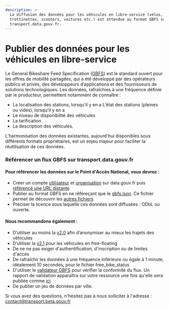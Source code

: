 ```yaml
---
description: >-
  La diffusion des données pour les véhicules en libre-service (vélos,
  trottinettes, scooters, voitures etc.) est attendue au format GBFS sur
  transport.data.gouv.fr.
---
```


# Publier des données pour les véhicules en libre-service

Le General Bikeshare Feed Specification ([GBFS](https://github.com/NABSA/gbfs)) est le standard ouvert pour les offres de mobilité partagées, qui a été développé par des opérateurs publics et privés, des développeurs d’applications et des fournisseurs de solutions technologiques. Les données, rafraîchies à une fréquence définie par le producteur, permettent notamment de connaître :&#x20;

* La localisation des stations, lorsqu’il y en a L’état des stations (pleines ou vides), lorsqu’il y en a&#x20;
* Le niveau de disponibilité des véhicules&#x20;
* La tarification&#x20;
* La description des véhicules. &#x20;

L’harmonisation des données existantes, aujourd'hui disponibles sous différents formats propriétaires, est un enjeu majeur pour faciliter la réutilisation de ces données.

### Référencer un flux GBFS sur transport.data.gouv.fr

#### Pour référencer les données sur le Point d'Accès National, vous devrez :&#x20;

* Créer un compte [utilisateur](https://doc.transport.data.gouv.fr/producteurs/comment-et-pourquoi-les-producteurs-de-donnees-utilisent-ils-le-pan/creer-un-compte-utilisateur-sur-data.gouv.fr) et [organisation](https://doc.transport.data.gouv.fr/producteurs/comment-et-pourquoi-les-producteurs-de-donnees-utilisent-ils-le-pan/creer-une-organisation-sur-data.gouv.fr) sur data.gouv.fr puis [référencé une URL distante ](https://doc.transport.data.gouv.fr/producteurs/comment-et-pourquoi-les-producteurs-de-donnees-utilisent-ils-le-pan/publier-un-jeu-de-donnees/1.-methode-transport.data.gouv.fr)
* Publier au format GBFS en ne référeçant que le [gbfs.json](https://github.com/NABSA/gbfs/blob/master/gbfs.md#gbfsjson). Ce fichier permet de découvrir les [autres fichiers](https://github.com/NABSA/gbfs/blob/master/gbfs.md#files)
* Préciser la licence sous laquelle ces données sont diffusées : ODbL ou ouverte.

#### Nous recommandons également :

* D’utiliser au moins la [v2.0](https://github.com/NABSA/gbfs/blob/v2.0/gbfs.md) afin d’anonymiser au mieux les trajets des véhicules&#x20;
* D’utiliser la [v2.1](https://github.com/NABSA/gbfs/blob/v2.1/gbfs.md) pour les véhicules en free-floating&#x20;
* De ne ne pas exiger d'authentification, d'inscription ou de limites d'accès
* De rafraîchir les données à une fréquence inférieure ou égale à 1 minute, idéalement 10 secondes, pour le fichier free\_bike\_status
* D'utiliser le [validateur GBFS](https://transport.data.gouv.fr/tools/gbfs/analyze) pour vérifier la conformité du flux. Un rapport de validation apparaîtra sur votre ressource une fois qu'elle sera publiée comme [ici](https://transport.data.gouv.fr/datasets/trottinettes-bird-bordeaux/)
* De publier un jeu de données par ville.&#x20;

Si vous avez des questions, n'hésitez pas à nous solliciter à l'adresse : [contact@transport.beta.gouv.fr](mailto:contact@transport.beta.gouv.fr)

